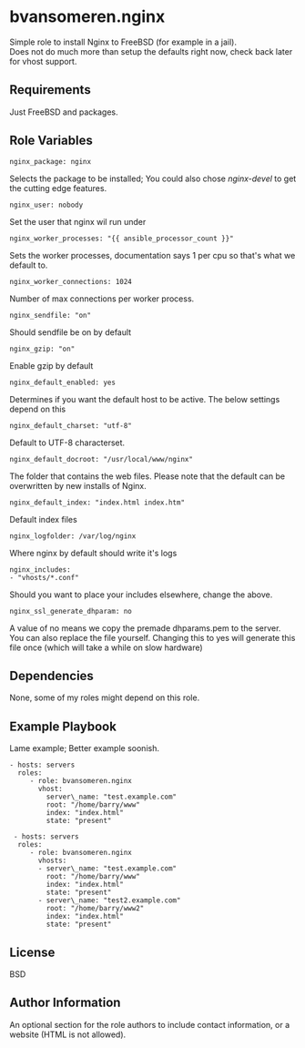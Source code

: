 bvansomeren.nginx
=========

Simple role to install Nginx to FreeBSD (for example in a jail).  
Does not do much more than setup the defaults right now, check back later for vhost support.

Requirements
------------

Just FreeBSD and packages.

Role Variables
--------------

```
nginx_package: nginx
```

Selects the package to be installed; You could also chose _nginx-devel_ to get the cutting edge features.

```
nginx_user: nobody
```

Set the user that nginx wil run under

```
nginx_worker_processes: "{{ ansible_processor_count }}"
```

Sets the worker processes, documentation says 1 per cpu so that's what we default to.

```
nginx_worker_connections: 1024
```

Number of max connections per worker process.

```
nginx_sendfile: "on"
```

Should sendfile be on by default

```
nginx_gzip: "on"
```

Enable gzip by default

```
nginx_default_enabled: yes
```

Determines if you want the default host to be active. The below settings depend on this

```
nginx_default_charset: "utf-8"
```

Default to UTF-8 characterset.

```
nginx_default_docroot: "/usr/local/www/nginx"
```

The folder that contains the web files. Please note that the default can be overwritten by new installs of Nginx.

```
nginx_default_index: "index.html index.htm"
```

Default index files

```
nginx_logfolder: /var/log/nginx
```

Where nginx by default should write it's logs

```
nginx_includes:
- "vhosts/*.conf"
```

Should you want to place your includes elsewhere, change the above.

```
nginx_ssl_generate_dhparam: no
```

A value of no means we copy the premade dhparams.pem to the server. You can also replace the file yourself.
Changing this to yes will generate this file once (which will take a while on slow hardware)

Dependencies
------------

None, some of my roles might depend on this role.

Example Playbook
----------------

Lame example; Better example soonish.

    - hosts: servers
      roles:
         - role: bvansomeren.nginx
           vhost:
             server\_name: "test.example.com"
             root: "/home/barry/www"
             index: "index.html"
             state: "present"

     - hosts: servers
      roles:
         - role: bvansomeren.nginx
           vhosts:
           - server\_name: "test.example.com"
             root: "/home/barry/www"
             index: "index.html"
             state: "present"
           - server\_name: "test2.example.com"
             root: "/home/barry/www2"
             index: "index.html"
             state: "present"


  
License
-------

BSD

Author Information
------------------

An optional section for the role authors to include contact information, or a website (HTML is not allowed).

